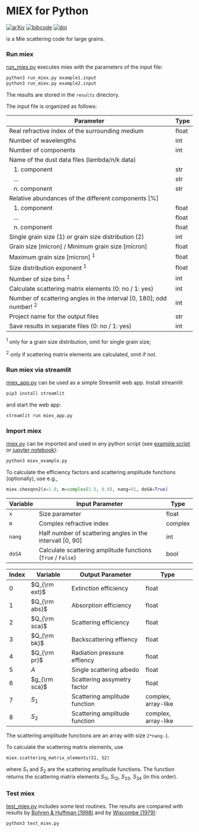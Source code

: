 # MIEX for Python

[![arXiv](https://img.shields.io/badge/arXiv-astro--ph%2F0406118-red)](https://arxiv.org/abs/astro-ph/0406118)
[![bibcode](https://img.shields.io/badge/bibcode-2004CoPhC.162..113W-blue)](https://ui.adsabs.harvard.edu/abs/2004CoPhC.162..113W)
[![doi](https://img.shields.io/badge/doi-10.1016%2Fj.cpc.2004.06.070-yellow)](https://doi.org/10.1016/j.cpc.2004.06.070)

is a Mie scattering code for large grains.


### Run miex

[run_miex.py](run_miex.py) executes miex with the parameters of the input file:

```bash
python3 run_miex.py example1.input
python3 run_miex.py example2.input
```
The results are stored in the `results` directory.

The input file is organized as follows:

| Parameter                                                                      | Type  |
| ------------------------------------------------------------------------------ | ----- |
| Real refractive index of the surrounding medium                                | float |
| Number of wavelengths                                                          | int   |
| Number of components                                                           | int   |
| Name of the dust data files (lambda/n/k data)                                  |       |
| &ensp; 1. component                                                            | str   |
| &ensp; ...                                                                     | str   |
| &ensp; n. component                                                            | str   |
| Relative abundances of the different components [%]                            |       |
| &ensp; 1. component                                                            | float |
| &ensp; ...                                                                     | float |
| &ensp; n. component                                                            | float |
| Single grain size (1) or grain size distribution (2)                           | int   |
| Grain size [micron] / Minimum grain size [micron]                              | float |
| Maximum grain size [micron] <sup>1</sup>                                       | float |
| Size distribution exponent <sup>1</sup>                                        | float |
| Number of size bins <sup>1</sup>                                               | int   |
| Calculate scattering matrix elements (0: no / 1: yes)                          | int   |
| Number of scattering angles in the interval [0, 180]; odd number! <sup>2</sup> | int   |
| Project name for the output files                                              | str   |
| Save results in separate files (0: no / 1: yes)                                | int   |

<sup>1</sup> only for a grain size distribution, omit for single grain size;

<sup>2</sup> only if scattering matrix elements are calculated, omit if not.


### Run miex via streamlit

[miex_app.py](miex_app.py) can be used as a simple Streamlit web app. Install streamlit
```bash
pip3 install streamlit
```
and start the web app:
```bash
streamlit run miex_app.py
```


### Import miex

[miex.py](miex.py) can be imported and used in any python script (see [example script](miex_example.py) or [jupyter notebook](miex_notebook.ipynb)):

```bash
python3 miex_example.py
```

To calculate the efficiency factors and scattering amplitude functions (optionally), use e.g.,
```python
miex.shexqnn2(x=1.0, m=complex(1.5, 0.0), nang=91, doSA=True)
```

| Variable | Input Parameter                                             | Type    |
| -------- | ----------------------------------------------------------- | ------- |
| `x`      | Size parameter                                              | float   |
| `m`      | Complex refractive index                                    | complex |
| `nang`   | Half number of scattering angles in the intervall [0, 90]   | int     |
| `doSA`   | Calculate scattering amplitude functions (`True` / `False`) | bool    |

| Index | Variable      | Output Parameter              | Type                |
| ----- | ------------- | ------------------------------| ------------------- |
| 0     | $Q_{\rm ext}$ | Extinction efficiency         | float               |
| 1     | $Q_{\rm abs}$ | Absorption efficiency         | float               |
| 2     | $Q_{\rm sca}$ | Scattering efficiency         | float               |
| 3     | $Q_{\rm bk}$  | Backscattering effiency       | float               |
| 4     | $Q_{\rm pr}$  | Radiation pressure effiency   | float               |
| 5     | $A$           | Single scattering albedo      | float               |
| 6     | $g_{\rm sca}$ | Scattering assymetry factor   | float               |
| 7     | $S_{1}$       | Scattering amplitude function | complex, array-like |
| 8     | $S_{2}$       | Scattering amplitude function | complex, array-like |

The scattering amplitude functions are an array with size `2*nang-1`.

To calculate the scattering matrix elements, use
```python
miex.scattering_matrix_elements(S1, S2)
```
where $S_1$ and $S_2$​ are the scattering amplitude functions.
The function returns the scattering matrix elements $S_{11}$​, $S_{12}$​, $S_{33}$​, $S_{34}$​ (in this order).


### Test miex

[test_miex.py](test_miex.py) includes some test routines. The results are compared with results by [Bohren & Huffman (1998)](https://doi.org/10.1002/9783527618156) and by [Wiscombe (1979)](https://doi.org/10.5065/D6ZP4414):

```bash
python3 test_miex.py
```
